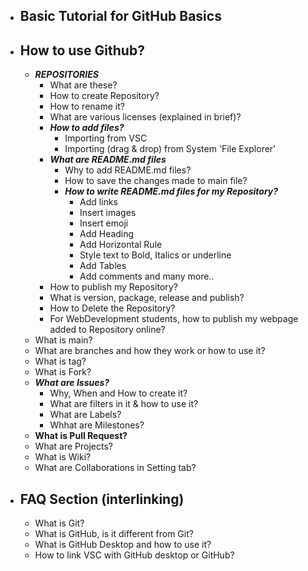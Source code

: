 - ## Basic Tutorial for GitHub Basics
- ## How to use Github?
  - **_REPOSITORIES_**
    - What are these?
    - How to create Repository?
    - How to rename it?
    - What are various licenses (explained in brief)?
    - **_How to add files?_**
      - Importing from VSC
      - Importing (drag & drop) from System 'File Explorer'
    - **_What are README.md files_**
      - Why to add README.md files?
      - How to save the changes made to main file?
      - **_How to write README.md files for my Repository?_**
        - Add links
        - Insert images
        - Insert emoji
        - Add Heading
        - Add Horizontal Rule
        - Style text to Bold, Italics or underline
        - Add Tables
        - Add comments and many more..
    - How to publish my Repository?
    - What is version, package, release and publish?
    - How to Delete the Repository?
    - For WebDevelopment students, how to publish my webpage added to Repository online?
  - What is main?
  - What are branches and how they work or how to use it?
  - What is tag?
  - What is Fork?
  - **_What are Issues?_**
    - Why, When and How to create it?
    - What are filters in it & how to use it?
    - What are Labels?
    - Whhat are Milestones?
  - **What is Pull Request?**
  - What are Projects?
  - What is Wiki?
  - What are Collaborations in Setting tab?
- ## FAQ Section (interlinking)
  - What is Git?
  - What is GitHub, is it different from Git?
  - What is GitHub Desktop and how to use it?
  - How to link VSC with GitHub desktop or GitHub?
